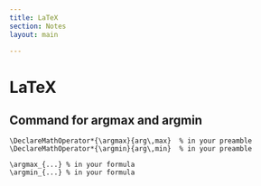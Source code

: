 ```yaml
---
title: LaTeX
section: Notes
layout: main

---
```


LaTeX
========

## Command for argmax and argmin ##

```
\DeclareMathOperator*{\argmax}{arg\,max}  % in your preamble
\DeclareMathOperator*{\argmin}{arg\,min}  % in your preamble 

\argmax_{...} % in your formula
\argmin_{...} % in your formula 
```


